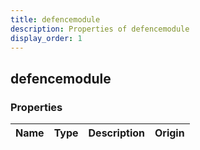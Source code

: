 ```yaml
---
title: defencemodule
description: Properties of defencemodule
display_order: 1
---
```


## defencemodule

### Properties

| Name | Type | Description | Origin |
|------|------|-------------|--------|

